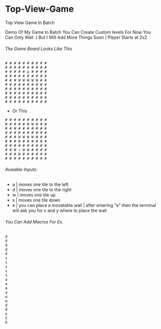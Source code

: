# Top-View-Game
Top View Game In Batch

Demo Of My Game In Batch You Can Create Custom levels For Now You Can Only Wall :( But I Will Add More Things Soon | Player Starts at 2x2

###### The Game Board Looks Like This
```
# # # # # # # # # #
# # # # # # # # # #
# # # # # p # # # #
# # # # # # # # # #
# # # W W W W W # #
# # # # # # # # W #
# # # # # # # # # #
# # # # # # # # # #
# # # # # # # # # #
# # # # # # # # # #
```
- Or This
```
# # # # # # # # # #
W # # # # W W W # W
# # W # # # # # # #
# # # W # # # # # #
# # # W W W W W # #
# # # W # # # # W #
# # # # # # # # # #
# # W ↑ W W # # # #
# # # W # # # # # #
# # # # # # # # # #
```


###### Avaiable Inputs:
- a | moves one tile to the left
- d | moves one tile to the right
- w | moves one tile up
- s | moves one tile down
- e | you can place a movatable wall | after entering "e" then the terminal will ask you for x and y where to place the wall

###### You Can Add Macros For Ex.

```
d
d
d
d
d
s
s
s
s
s
a
a
a
a
w
w
d
d
e
5
6

```

